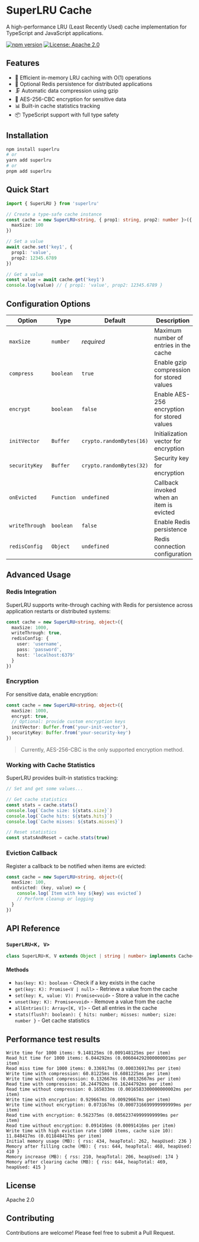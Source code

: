 # SuperLRU Cache

A high-performance LRU (Least Recently Used) cache implementation for TypeScript and JavaScript applications.

[![npm version](https://img.shields.io/npm/v/superlru.svg)](https://www.npmjs.com/package/superlru)
[![License: Apache 2.0](https://img.shields.io/badge/License-Apache%202.0-blue.svg)](https://opensource.org/licenses/Apache-2.0)

## Features

- 🚀 Efficient in-memory LRU caching with O(1) operations
- 🔄 Optional Redis persistence for distributed applications
- 🗜️ Automatic data compression using gzip
- 🔐 AES-256-CBC encryption for sensitive data
- 📊 Built-in cache statistics tracking
- 📦 TypeScript support with full type safety

## Installation

```bash
npm install superlru
# or
yarn add superlru
# or
pnpm add superlru
```

## Quick Start

```typescript
import { SuperLRU } from 'superlru'

// Create a type-safe cache instance
const cache = new SuperLRU<string, { prop1: string, prop2: number }>({ 
  maxSize: 100 
})

// Set a value
await cache.set('key1', {
  prop1: 'value',
  prop2: 12345.6789
})

// Get a value
const value = await cache.get('key1')
console.log(value) // { prop1: 'value', prop2: 12345.6789 }
```

## Configuration Options

| Option | Type | Default | Description |
|--------|------|---------|-------------|
| `maxSize` | `number` | *required* | Maximum number of entries in the cache |
| `compress` | `boolean` | `true` | Enable gzip compression for stored values |
| `encrypt` | `boolean` | `false` | Enable AES-256 encryption for stored values |
| `initVector` | `Buffer` | `crypto.randomBytes(16)` | Initialization vector for encryption |
| `securityKey` | `Buffer` | `crypto.randomBytes(32)` | Security key for encryption |
| `onEvicted` | `Function` | `undefined` | Callback invoked when an item is evicted |
| `writeThrough` | `boolean` | `false` | Enable Redis persistence |
| `redisConfig` | `Object` | `undefined` | Redis connection configuration |

## Advanced Usage

### Redis Integration

SuperLRU supports write-through caching with Redis for persistence across application restarts or distributed systems:

```typescript
const cache = new SuperLRU<string, object>({
  maxSize: 1000,
  writeThrough: true,
  redisConfig: {
    user: 'username',
    pass: 'password',
    host: 'localhost:6379'
  }
})
```

### Encryption

For sensitive data, enable encryption:

```typescript
const cache = new SuperLRU<string, object>({
  maxSize: 1000,
  encrypt: true,
  // Optional: provide custom encryption keys
  initVector: Buffer.from('your-init-vector'),
  securityKey: Buffer.from('your-security-key')
})
```

> Currently, AES-256-CBC is the only supported encryption method.

### Working with Cache Statistics

SuperLRU provides built-in statistics tracking:

```typescript
// Set and get some values...

// Get cache statistics
const stats = cache.stats()
console.log(`Cache size: ${stats.size}`)
console.log(`Cache hits: ${stats.hits}`)
console.log(`Cache misses: ${stats.misses}`)

// Reset statistics
const statsAndReset = cache.stats(true)
```

### Eviction Callback

Register a callback to be notified when items are evicted:

```typescript
const cache = new SuperLRU<string, object>({
  maxSize: 100,
  onEvicted: (key, value) => {
    console.log(`Item with key ${key} was evicted`)
    // Perform cleanup or logging
  }
})
```

## API Reference

### `SuperLRU<K, V>`

```typescript
class SuperLRU<K, V extends Object | string | number> implements Cache<K, V>
```

#### Methods

- `has(key: K): boolean` - Check if a key exists in the cache
- `get(key: K): Promise<V | null>` - Retrieve a value from the cache
- `set(key: K, value: V): Promise<void>` - Store a value in the cache
- `unset(key: K): Promise<void>` - Remove a value from the cache
- `allEntries(): Array<[K, V]>` - Get all entries in the cache
- `stats(flush?: boolean): { hits: number; misses: number; size: number }` - Get cache statistics

## Performance test results
```
Write time for 1000 items: 9.148125ms (0.009148125ms per item)
Read hit time for 1000 items: 6.044292ms (0.006044292000000001ms per item)
Read miss time for 1000 items: 0.336917ms (0.000336917ms per item)
Write time with compression: 60.81225ms (0.6081225ms per item)
Write time without compression: 0.132667ms (0.00132667ms per item)
Read time with compression: 16.244792ms (0.16244792ms per item)
Read time without compression: 0.165833ms (0.0016583300000000002ms per item)
Write time with encryption: 0.929667ms (0.00929667ms per item)
Write time without encryption: 0.073167ms (0.0007316699999999999ms per item)
Read time with encryption: 0.562375ms (0.005623749999999999ms per item)
Read time without encryption: 0.091416ms (0.00091416ms per item)
Write time with high eviction rate (1000 items, cache size 10): 11.848417ms (0.011848417ms per item)
Initial memory usage (MB): { rss: 434, heapTotal: 262, heapUsed: 236 }
Memory after filling cache (MB): { rss: 644, heapTotal: 468, heapUsed: 410 }
Memory increase (MB): { rss: 210, heapTotal: 206, heapUsed: 174 }
Memory after clearing cache (MB): { rss: 644, heapTotal: 469, heapUsed: 415 }
```

## License

Apache 2.0

## Contributing

Contributions are welcome! Please feel free to submit a Pull Request.